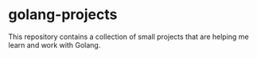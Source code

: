 # golang-projects
This repository contains a collection of small projects that are helping me learn and work with Golang.
